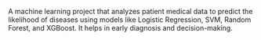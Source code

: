 A machine learning project that analyzes patient medical data to predict the likelihood of diseases using models like Logistic Regression, SVM, Random Forest, and XGBoost. It helps in early diagnosis and decision-making.
